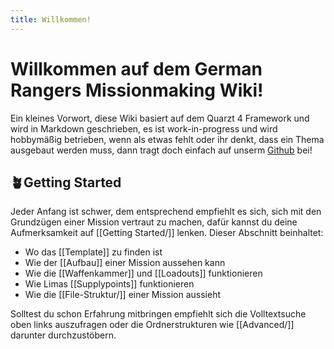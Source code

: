 ```yaml
---
title: Willkommen!
---
```


# Willkommen auf dem German Rangers Missionmaking Wiki!

Ein kleines Vorwort, diese Wiki basiert auf dem Quarzt 4 Framework und wird in Markdown geschrieben, es ist work-in-progress und wird hobbymäßig betrieben, wenn als etwas fehlt oder ihr denkt, dass ein Thema ausgebaut werden muss, dann tragt doch einfach auf unserm [Github](https://github.com/German-Rangers-MM/Wiki) bei!
## 🪴Getting Started

Jeder Anfang ist schwer, dem entsprechend empfiehlt es sich, sich mit den Grundzügen einer Mission vertraut zu machen, dafür kannst du deine Aufmerksamkeit auf [[Getting Started/]] lenken.
Dieser Abschnitt beinhaltet:
- Wo das [[Template]] zu finden ist
- Wie der [[Aufbau]] einer Mission aussehen kann
- Wie die [[Waffenkammer]] und [[Loadouts]] funktionieren
- Wie Limas [[Supplypoints]] funktionieren
- Wie die [[File-Struktur/]] einer Mission aussieht


Solltest du schon Erfahrung mitbringen empfiehlt sich die Volltextsuche oben links auszufragen oder die Ordnerstrukturen wie [[Advanced/]] darunter durchzustöbern.
